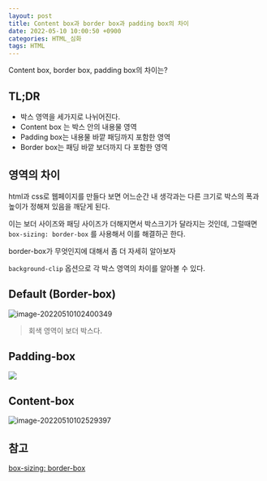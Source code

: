 ```yaml
---
layout: post
title: Content box과 border box과 padding box의 차이
date: 2022-05-10 10:00:50 +0900
categories: HTML_심화
tags: HTML  
---
```


Content box, border box, padding box의 차이는?

## TL;DR

- 박스 영역을 세가지로 나뉘어진다.
- Content box 는 박스 안의 내용물 영역
- Padding box는 내용물 바깥 패딩까지 포함한 영역
- Border box는 패딩 바깥 보더까지 다 포함한 영역 



## 영역의 차이



html과 css로 웹페이지를 만들다 보면 어느순간 내 생각과는 다른 크기로 박스의 폭과 높이가 정해져 있음을 깨닫게 된다. 

이는 보더 사이즈와 패딩 사이즈가 더해지면서 박스크기가 달라지는 것인데, 그럴때면 `box-sizing: border-box` 를 사용해서 이를 해결하곤 한다. 



border-box가 무엇인지에 대해서 좀 더 자세히 알아보자



`background-clip` 옵션으로 각 박스 영역의 차이를 알아볼 수 있다. 



## Default (Border-box)

![image-20220510102400349](/assets/img/2022-05-10-Content-box,-border-box,-padding-box%E1%84%8B%E1%85%B4-%E1%84%8E%E1%85%A1%E1%84%8B%E1%85%B5/image-20220510102400349.png)



> 회색 영역이 보더 박스다.





## Padding-box

![](/assets/img/2022-05-10-Content-box,-border-box,-padding-box%E1%84%8B%E1%85%B4-%E1%84%8E%E1%85%A1%E1%84%8B%E1%85%B5/image-20220510102255389.png)



## Content-box

![image-20220510102529397](/assets/img/2022-05-10-Content-box,-border-box,-padding-box%E1%84%8B%E1%85%B4-%E1%84%8E%E1%85%A1%E1%84%8B%E1%85%B5/image-20220510102529397.png)





## 참고 

[box-sizing: border-box](https://www.codingfactory.net/10630)

